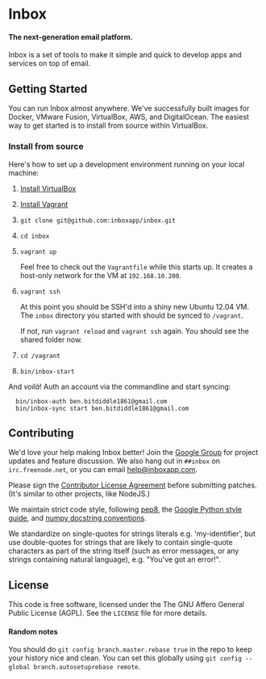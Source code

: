 # Inbox

#### The next-generation email platform.


Inbox is a set of tools to make it simple and quick to develop apps and services on top of email.

## Getting Started

You can run Inbox almost anywhere. We've successfully built images for Docker, VMware Fusion, VirtualBox, AWS, and DigitalOcean. The easiest way to get started is to install from source within VirtualBox.


### Install from source

Here's how to set up a development environment running on your local machine:

1. [Install VirtualBox](https://www.virtualbox.org/wiki/Downloads)

2. [Install Vagrant](http://www.vagrantup.com/downloads.html)

3. `git clone git@github.com:inboxapp/inbox.git`

4. `cd inbox`

5. `vagrant up`

    Feel free to check out the `Vagrantfile` while this starts up. It creates a host-only network for the VM at `192.168.10.200`.

6. `vagrant ssh`

    At this point you should be SSH'd into a shiny new Ubuntu 12.04 VM. The
    `inbox` directory you started with should be synced to `/vagrant`.

    If not, run `vagrant reload` and `vagrant ssh` again. You should see the
    shared folder now.

7. `cd /vagrant`

8. `bin/inbox-start`

And _voilà_! Auth an account via the commandline and start syncing:

```
  bin/inbox-auth ben.bitdiddle1861@gmail.com
  bin/inbox-sync start ben.bitdiddle1861@gmail.com
```


## Contributing

We'd love your help making Inbox better! Join the [Google
Group](http://groups.google.com/group/inbox-dev) for project updates and feature
discussion. We also hang out in `##inbox` on `irc.freenode.net`, or you can email
[help@inboxapp.com](mailto:help@inboxapp.com).

Please sign the [Contributor License Agreement](https://www.inboxapp.com/cla.html)
before submitting patches. (It's similar to other projects, like NodeJS.)

We maintain strict code style, following [pep8](http://legacy.python.org/dev/peps/pep-0008/), the [Google Python style
guide](http://google-styleguide.googlecode.com/svn/trunk/pyguide.html), and [numpy docstring
conventions](https://github.com/numpy/numpy/blob/master/doc/HOWTO_DOCUMENT.rst.txt).

We standardize on single-quotes for strings literals e.g. 'my-identifier', but use double-quotes for strings that are likely to contain single-quote characters as part of the string itself (such as error messages, or any strings containing natural language), e.g. "You've got an error!".


## License

This code is free software, licensed under the The GNU Affero General Public License (AGPL).
See the `LICENSE` file for more details.


#### Random notes

You should do `git config branch.master.rebase true` in the repo to keep your
history nice and clean. You can set this globally using `git config --global branch.autosetuprebase remote`.
